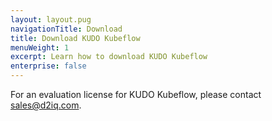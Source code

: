 ```yaml
---
layout: layout.pug
navigationTitle: Download
title: Download KUDO Kubeflow
menuWeight: 1
excerpt: Learn how to download KUDO Kubeflow
enterprise: false
---
```


<!-- markdownlint-disable MD034 -->

For an evaluation license for KUDO Kubeflow, please contact sales@d2iq.com.